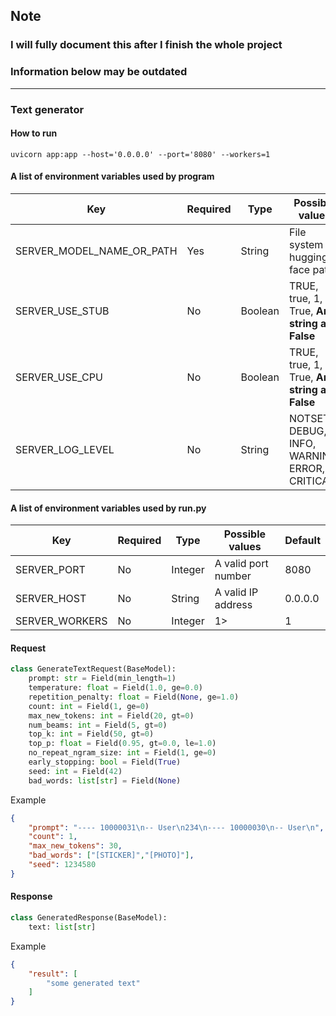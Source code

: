 ## Note
### **I will fully document this after I finish the whole project**
### **Information below may be outdated**

---

### Text generator

#### How to run

```shell
uvicorn app:app --host='0.0.0.0' --port='8080' --workers=1
```

#### A list of environment variables used by program

| Key                       | Required | Type    | Possible values                               | Default |
|---------------------------|----------|---------|-----------------------------------------------|---------|
| SERVER_MODEL_NAME_OR_PATH | Yes      | String  | File system or hugging face path              |         |
| SERVER_USE_STUB           | No       | Boolean | TRUE, true, 1, True, **Any string as False**  | False   |
| SERVER_USE_CPU            | No       | Boolean | TRUE, true, 1, True, **Any string as False**  | False   |
| SERVER_LOG_LEVEL          | No       | String  | NOTSET, DEBUG, INFO, WARNING, ERROR, CRITICAL | INFO    |

#### A list of environment variables used by run.py

| Key            | Required | Type    | Possible values     | Default |
|----------------|----------|---------|---------------------|---------|
| SERVER_PORT    | No       | Integer | A valid port number | 8080    |
| SERVER_HOST    | No       | String  | A valid IP address  | 0.0.0.0 |
| SERVER_WORKERS | No       | Integer | 1>                  | 1       |

#### Request

```python
class GenerateTextRequest(BaseModel):
    prompt: str = Field(min_length=1)
    temperature: float = Field(1.0, ge=0.0)
    repetition_penalty: float = Field(None, ge=1.0)
    count: int = Field(1, ge=0)
    max_new_tokens: int = Field(20, gt=0)
    num_beams: int = Field(5, gt=0)
    top_k: int = Field(50, gt=0)
    top_p: float = Field(0.95, gt=0.0, le=1.0)
    no_repeat_ngram_size: int = Field(1, ge=0)
    early_stopping: bool = Field(True)
    seed: int = Field(42)
    bad_words: list[str] = Field(None)
```

Example

```json
{
    "prompt": "---- 10000031\n-- User\n234\n---- 10000030\n-- User\n",
    "count": 1,
    "max_new_tokens": 30,
    "bad_words": ["[STICKER]","[PHOTO]"],
    "seed": 1234580
}
```

#### Response

```python
class GeneratedResponse(BaseModel):
    text: list[str]
```

Example

```json
{
    "result": [
        "some generated text"
    ]
}
```
